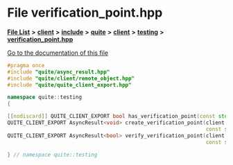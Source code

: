 

# File verification\_point.hpp

[**File List**](files.md) **>** [**client**](dir_66fcfc6cbdc0959ca004c79e577b2983.md) **>** [**include**](dir_69eac062172cc3dd38536daddef8f6c7.md) **>** [**quite**](dir_4b2f86ac1ca33b50681e1a9febdc0774.md) **>** [**client**](dir_7d6276c65eb2c4014d2f0c2cacdec3f0.md) **>** [**testing**](dir_c6e9347de3fb4db939a0e8cd4d8d8ee5.md) **>** [**verification\_point.hpp**](verification__point_8hpp.md)

[Go to the documentation of this file](verification__point_8hpp.md)


```C++
#pragma once
#include "quite/async_result.hpp"
#include "quite/client/remote_object.hpp"
#include "quite/quite_client_export.hpp"

namespace quite::testing
{

[[nodiscard]] QUITE_CLIENT_EXPORT bool has_verification_point(const std::string &name);
QUITE_CLIENT_EXPORT AsyncResult<void> create_verification_point(client::RemoteObjectPtr object,
                                                                const std::string &name);
QUITE_CLIENT_EXPORT AsyncResult<bool> verify_verification_point(client::RemoteObjectPtr object,
                                                                const std::string &name);

} // namespace quite::testing
```


